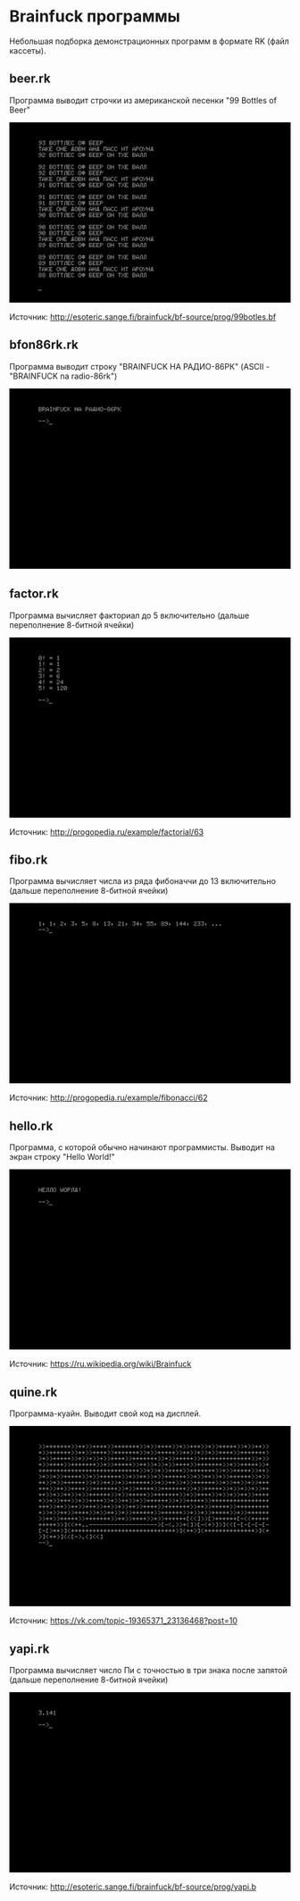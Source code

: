 # Brainfuck программы

Небольшая подборка демонстрационных программ в формате RK (файл кассеты).

## beer.rk

Программа выводит строчки из американской песенки "99 Bottles of Beer"

![beer](https://raw.githubusercontent.com/Bs0Dd/brainfuck-86rk/master/pictures/beer.png)

Источник: http://esoteric.sange.fi/brainfuck/bf-source/prog/99botles.bf

## bfon86rk.rk

Программа выводит строку "BRAINFUCK НА РАДИО-86РК" (ASCII - "BRAINFUCK na radio-86rk")

![bfon86rk](https://raw.githubusercontent.com/Bs0Dd/brainfuck-86rk/master/pictures/bfon86rk.png)

## factor.rk

Программа вычисляет факториал до 5 включительно (дальше переполнение 8-битной ячейки)

![factor](https://raw.githubusercontent.com/Bs0Dd/brainfuck-86rk/master/pictures/factor.png)

Источник: http://progopedia.ru/example/factorial/63

## fibo.rk

Программа вычисляет числа из ряда фибоначчи до 13 включительно (дальше переполнение 8-битной ячейки)

![fibo](https://raw.githubusercontent.com/Bs0Dd/brainfuck-86rk/master/pictures/fibo.png)

Источник: http://progopedia.ru/example/fibonacci/62

## hello.rk

Программа, с которой обычно начинают программисты. Выводит на экран строку "Hello World!"

![hello](https://raw.githubusercontent.com/Bs0Dd/brainfuck-86rk/master/pictures/hello.png)

Источник: https://ru.wikipedia.org/wiki/Brainfuck

## quine.rk

Программа-куайн. Выводит свой код на дисплей.

![quine](https://raw.githubusercontent.com/Bs0Dd/brainfuck-86rk/master/pictures/quine.png)

Источник: https://vk.com/topic-19365371_23136468?post=10

## yapi.rk

Программа вычисляет число Пи с точностью в три знака после запятой (дальше переполнение 8-битной ячейки) 

![yapi](https://raw.githubusercontent.com/Bs0Dd/brainfuck-86rk/master/pictures/yapi.png)

Источник: http://esoteric.sange.fi/brainfuck/bf-source/prog/yapi.b